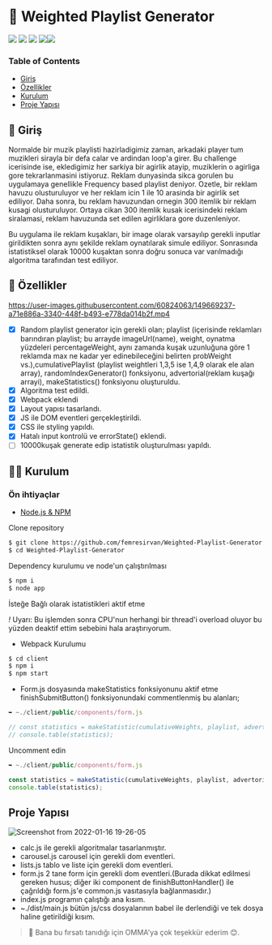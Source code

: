 # 🔢 Weighted Playlist Generator

![](https://img.shields.io/github/license/femresirvan/Weighted-Playlist-Generator)
![](https://img.shields.io/badge/HTML-%3C%2F%3E-yellow?style=plastic&&logo=html5&logoColor=white&style=flat&color=white) 
![](https://img.shields.io/badge/CSS-%3C%2F%3E-yellow?style=plastic&&logo=css3&logoColor=white&style=flat&color=white) 
![](https://img.shields.io/badge/Javascript-%3C%2F%3E-yellow?style=plastic&&logo=javascript&logoColor=yellow&style=flat&color=yellow)![](https://img.shields.io/badge/webpack-%7C-9cf?logo=webpack)

### Table of Contents

 * [Giriş](Giriş)
 * [Özellikler](Özellikler)
 * [Kurulum](Kurulum)
 * [Proje Yapısı](ProjeYapısı)
## 🎀 Giriş

Normalde bir muzik playlisti hazirladigimiz zaman, arkadaki player tum muzikleri sirayla bir defa calar ve ardindan loop'a girer. Bu challenge icerisinde ise, ekledigimiz her sarkiya bir agirlik atayip, muziklerin o agirliga gore tekrarlanmasini istiyoruz. Reklam dunyasinda sikca gorulen bu uygulamaya genellikle Frequency based playlist deniyor. Ozetle, bir reklam havuzu olusturuluyor ve her reklam icin 1 ile 10 arasinda bir agirlik set ediliyor. Daha sonra, bu reklam havuzundan ornegin 300 itemlik bir reklam kusagi olusturuluyor. Ortaya cikan 300 itemlik kusak icerisindeki reklam siralamasi, reklam havuzunda set edilen agirliklara gore duzenleniyor.

Bu uygulama ile reklam kuşakları, bir image olarak varsayılıp gerekli inputlar girildikten sonra aynı şekilde reklam oynatılarak simule ediliyor. Sonrasında istatistiksel olarak 10000 kuşaktan sonra doğru sonuca var varılmadığı algoritma tarafından test ediliyor.

## 👀 Özellikler


https://user-images.githubusercontent.com/60824063/149669237-a71e886a-3340-448f-b493-e778da014b2f.mp4


- [x] Random playlist generator için gerekli olan; playlist (içerisinde reklamları barındıran playlist; bu arrayde imageUrl(name), weight, oynatma yüzdeleri percentageWeight, aynı zamanda kuşak uzunluğuna göre 1 reklamda max ne kadar yer edinebileceğini belirten probWeight vs.),cumulativePlaylist (playlist weightleri 1,3,5 ise 1,4,9 olarak ele alan array), randomIndexGenerator() fonksiyonu, advertorial(reklam kuşağı arrayi), makeStatistics() fonksiyonu oluşturuldu.
- [x] Algoritma test edildi.
- [x] Webpack eklendi
- [x] Layout yapısı tasarlandı.
- [x] JS ile DOM eventleri gerçekleştirildi.
- [x] CSS ile styling yapıldı.
- [x] Hatalı input kontrolü ve errorState() eklendi.
- [ ] 10000kuşak generate edip istatistik oluşturulması yapıldı.
## 👨‍💻 Kurulum
### Ön ihtiyaçlar

- [Node.js & NPM](https://nodejs.org/en/download/)

Clone repository
```bash
$ git clone https://github.com/femresirvan/Weighted-Playlist-Generator.git
$ cd Weighted-Playlist-Generator
```

Dependency kurulumu ve node'un çalıştırılması
```bash
$ npm i
$ node app
```

İsteğe Bağlı olarak istatistikleri aktif etme

*!* Uyarı: Bu işlemden sonra CPU'nun herhangi bir thread'i overload oluyor bu yüzden deaktif ettim sebebini hala araştırıyorum.

- Webpack Kurulumu

```bash
$ cd client
$ npm i
$ npm start
```

- Form.js dosyasında makeStatistics fonksiyonunu aktif etme 
finishSubmitButton() fonksiyonundaki commentlenmiş bu alanları;
```js
➥ ~./client/public/components/form.js

// const statistics = makeStatistic(cumulativeWeights, playlist, advertorialLength);
// console.table(statistics);
```
   Uncomment edin
```js
➥ ~./client/public/components/form.js

const statistics = makeStatistic(cumulativeWeights, playlist, advertorialLength);
console.table(statistics);
```

## Proje Yapısı

![Screenshot from 2022-01-16 19-26-05](https://user-images.githubusercontent.com/60824063/149669249-9ba0b7ed-babf-4ea4-a8e7-6a9d4e3e4758.png)

- calc.js ile gerekli algoritmalar tasarlanmıştır.
- carousel.js carousel için gerekli dom eventleri.
- lists.js tablo ve liste için gerekli dom eventleri.
- form.js 2 tane form için gerekli dom eventleri.(Burada dikkat edilmesi gereken husus; diğer iki component de finishButtonHandler() ile çağrıldığı form.js'e common.js vasıtasıyla bağlanmasıdır.)
- index.js programın çalıştığı ana kısım.
- ~./dist/main.js bütün js/css dosyalarının babel ile derlendiği ve tek dosya haline getirildiği kısım. 

> 🤝 Bana bu fırsatı tanıdığı için OMMA'ya çok teşekkür ederim 😊.
